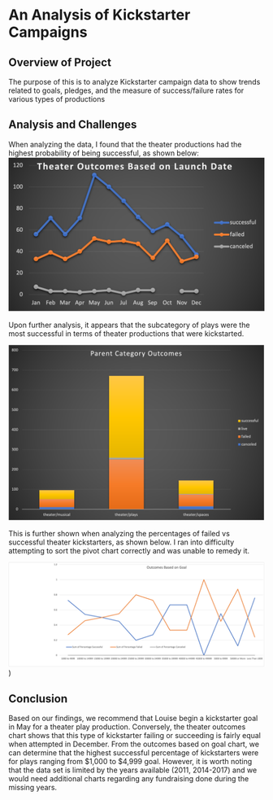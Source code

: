 # An Analysis of Kickstarter Campaigns #
## Overview of Project ##
The purpose of this is to analyze Kickstarter campaign data to show trends related to goals, pledges, and the measure of success/failure rates for various types of productions

## Analysis and Challenges ##

When analyzing the data, I found that the theater productions had the highest probability of being successful, as shown below:
![Theater Outcomes Based on Launch Date](https://github.com/fade2blk89/kickstarter-analysis/blob/main/Resources/Theater_Outcomes_vs_Launch.png)

Upon further analysis, it appears that the subcategory of plays were the most successful in terms of theater productions that were kickstarted. 

![Parent Category Outcomes - Theater](https://github.com/fade2blk89/kickstarter-analysis/blob/main/Parent%20Category%20Outcomes%20-%20Theater.png)

This is further shown when analyzing the percentages of failed vs successful theater kickstarters, as shown below. I ran into difficulty attempting to sort the pivot chart correctly and was unable to remedy it. 

![Outcomes Based on Goals](https://github.com/fade2blk89/kickstarter-analysis/blob/main/Resources/Outcomes_vs_Goals.png))

## Conclusion ##

Based on our findings, we recommend that Louise begin a kickstarter goal in May for a theater play production. Conversely, the theater outcomes chart shows that this type of kickstarter failing or succeeding is fairly equal when attempted in December. From the outcomes based on goal chart, we can determine that the highest successful percentage of kickstarters were for plays ranging from $1,000 to $4,999 goal. However, it is worth noting that the data set is limited by the years available (2011, 2014-2017) and we would need additional charts regarding any fundraising done during the missing years.
